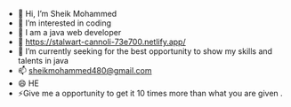 - 👋 Hi, I’m Sheik Mohammed
- 👀 I’m interested in coding
- 🌱 I am a java web developer
- 🥳 https://stalwart-cannoli-73e700.netlify.app/
- 💞️ I’m currently seeking for the best opportunity to show my skills and talents in java
- 📫 sheikmohammed480@gmail.com 
- 😄 HE
- ⚡Give me a opportunity to get it 10 times more than what you are given .

<!---
SheikMohammed480/SheikMohammed480 is a ✨ special ✨ repository because its `README.md` (this file) appears on your GitHub profile.
You can click the Preview link to take a look at your changes.
--->
